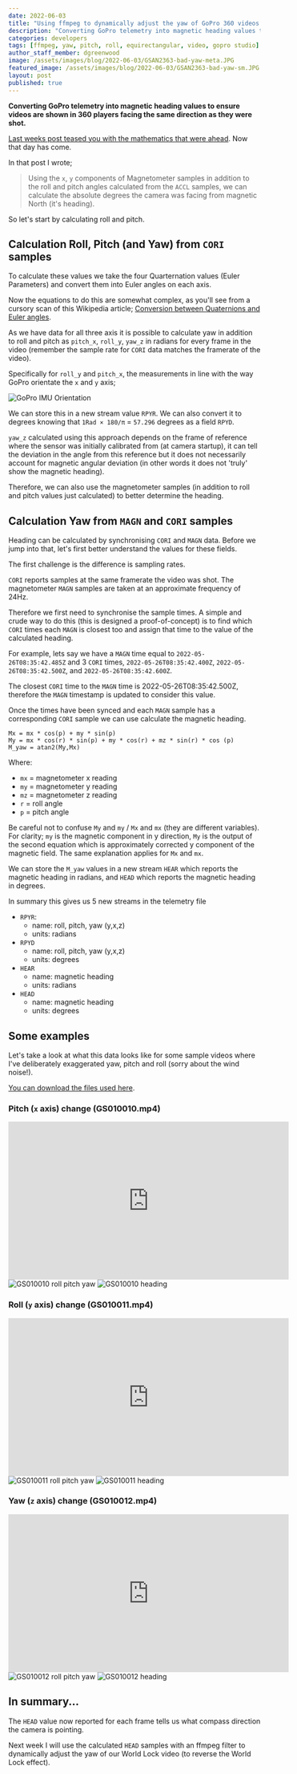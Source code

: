 ```yaml
---
date: 2022-06-03
title: "Using ffmpeg to dynamically adjust the yaw of GoPro 360 videos (Part 2)"
description: "Converting GoPro telemetry into magnetic heading values to ensure videos are shown in 360 players facing the same direction as they were shot."
categories: developers
tags: [ffmpeg, yaw, pitch, roll, equirectangular, video, gopro studio]
author_staff_member: dgreenwood
image: /assets/images/blog/2022-06-03/GSAN2363-bad-yaw-meta.JPG
featured_image: /assets/images/blog/2022-06-03/GSAN2363-bad-yaw-sm.JPG
layout: post
published: true
---
```


**Converting GoPro telemetry into magnetic heading values to ensure videos are shown in 360 players facing the same direction as they were shot.**

[Last weeks post teased you with the mathematics that were ahead](/blog/2022/calculating-heading-of-gopro-video-using-gpmf-part-1). Now that day has come.

In that post I wrote;

> Using the `x`, `y` components of Magnetometer samples in addition to the roll and pitch angles calculated from the `ACCL` samples, we can calculate the absolute degrees the camera was facing from magnetic North (it's heading).

So let's start by calculating roll and pitch.

## Calculation Roll, Pitch (and Yaw) from `CORI` samples

To calculate these values we take the four Quarternation values (Euler Parameters) and convert them into Euler angles on each axis.

Now the equations to do this are somewhat complex, as you'll see from a cursory scan of this Wikipedia article; [Conversion between Quaternions and Euler angles](
https://en.wikipedia.org/wiki/Conversion_between_quaternions_and_Euler_angles).

As we have data for all three axis it is possible to calculate yaw in addition to roll and pitch as `pitch_x`, `roll_y`, `yaw_z` in radians for every frame in the video (remember the sample rate for `CORI` data matches the framerate of the video).

Specifically for `roll_y` and `pitch_x`, the measurements in line with the way GoPro orientate the `x` and `y` axis;

<img class="img-fluid" src="/assets/images/blog/2022-06-03/CameraIMUOrientationSM.png" alt="GoPro IMU Orientation" title="GoPro IMU Orientation" />

We can store this in a new stream value `RPYR`. We can also convert it to degrees knowing that `1Rad × 180/π` = `57.296` degrees as a field `RPYD`.

`yaw_z` calculated using this approach depends on the frame of reference where the sensor was initially calibrated from (at camera startup), it can tell the deviation in the angle from this reference but it does not necessarily account for magnetic angular deviation (in other words it does not 'truly' show the magnetic heading).

Therefore, we can also use the magnetometer samples (in addition to roll and pitch values just calculated) to better determine the heading.

## Calculation Yaw from `MAGN` and `CORI` samples

Heading can be calculated by synchronising `CORI` and `MAGN` data. Before we jump into that, let's first better understand the values for these fields.

The first challenge is the difference is sampling rates.

`CORI` reports samples at the same framerate the video was shot. The magnetometer `MAGN` samples are taken at an approximate frequency of 24Hz.

Therefore we first need to synchronise the sample times. A simple and crude way to do this (this is designed a proof-of-concept) is to find which `CORI` times each `MAGN` is closest too and assign that time to the value of the calculated heading.

For example, lets say we have a `MAGN` time equal to `2022-05-26T08:35:42.485Z` and 3 `CORI` times, `2022-05-26T08:35:42.400Z`, `2022-05-26T08:35:42.500Z`, and `2022-05-26T08:35:42.600Z`.

The closest `CORI` time to the `MAGN` time is 2022-05-26T08:35:42.500Z, therefore the `MAGN` timestamp is updated to consider this value.

Once the times have been synced and each `MAGN` sample has a corresponding `CORI` sample we can use calculate the magnetic heading.

```
Mx = mx * cos(p) + my * sin(p)
My = mx * cos(r) * sin(p) + my * cos(r) + mz * sin(r) * cos (p)
M_yaw = atan2(My,Mx)
```

Where:

* `mx` = magnetometer x reading
* `my` = magnetometer y reading
* `mz` = magnetometer z reading
* `r` = roll angle
* `p` = pitch angle

Be careful not to confuse `My` and `my` / `Mx` and `mx` (they are different variables). For clarity; `my` is the magnetic component in y direction, `My` is the output of the second equation which is approximately corrected y component of the magnetic field. The same explanation applies for `Mx` and `mx`.

We can store the `M_yaw` values in a new stream `HEAR` which reports the magnetic heading in radians, and `HEAD` which reports the magnetic heading in degrees.

In summary this gives us 5 new streams in the telemetry file

* `RPYR`:
	* name: roll, pitch, yaw (y,x,z)
	* units: radians
* `RPYD`
	* name: roll, pitch, yaw (y,x,z)
	* units: degrees
* `HEAR`
	* name: magnetic heading
	* units: radians
* `HEAD`
	* name: magnetic heading
	* units: degrees

## Some examples

Let's take a look at what this data looks like for some sample videos where I've deliberately exaggerated yaw, pitch and roll (sorry about the wind noise!).

[You can download the files used here](https://drive.google.com/drive/u/1/folders/1cgAmMHVTFZA2RK7ZYpEs50B-XGdIP_Sz).

### Pitch (`x` axis) change (GS010010.mp4)

<iframe width="560" height="315" src="https://www.youtube-nocookie.com/embed/xCjSPYIKN68" title="YouTube video player" frameborder="0" allow="accelerometer; autoplay; clipboard-write; encrypted-media; gyroscope; picture-in-picture" allowfullscreen></iframe>

<img class="img-fluid" src="/assets/images/blog/2022-06-03/GS010010-pitch-RPY.png" alt="GS010010 roll pitch yaw" title="GS010010 roll pitch yaw" />

<img class="img-fluid" src="/assets/images/blog/2022-06-03/GS010010-pitch-heading.png" alt="GS010010 heading" title="GS010010 heading" />

### Roll (`y` axis) change (GS010011.mp4)

<iframe width="560" height="315" src="https://www.youtube-nocookie.com/embed/GDtz_K6k-Dg" title="YouTube video player" frameborder="0" allow="accelerometer; autoplay; clipboard-write; encrypted-media; gyroscope; picture-in-picture" allowfullscreen></iframe>

<img class="img-fluid" src="/assets/images/blog/2022-06-03/GS010011-roll-RPY.png" alt="GS010011 roll pitch yaw" title="GS010011 roll pitch yaw" />

<img class="img-fluid" src="/assets/images/blog/2022-06-03/GS010011-roll-heading.png" alt="GS010011 heading" title="GS010011 heading" />

### Yaw (`z` axis) change (GS010012.mp4)

<iframe width="560" height="315" src="https://www.youtube-nocookie.com/embed/kBlqZx21_6g" title="YouTube video player" frameborder="0" allow="accelerometer; autoplay; clipboard-write; encrypted-media; gyroscope; picture-in-picture" allowfullscreen></iframe>

<img class="img-fluid" src="/assets/images/blog/2022-06-03/GS010012-yaw-RPY.png" alt="GS010012 roll pitch yaw" title="GS010012 roll pitch yaw" />

<img class="img-fluid" src="/assets/images/blog/2022-06-03/GS010012-yaw-heading.png" alt="GS010012 heading" title="GS010012 heading" />

## In summary...

The `HEAD` value now reported for each frame tells us what compass direction the camera is pointing.

Next week I will use the calculated `HEAD` samples with an ffmpeg filter to dynamically adjust the yaw of our World Lock video (to reverse the World Lock effect).